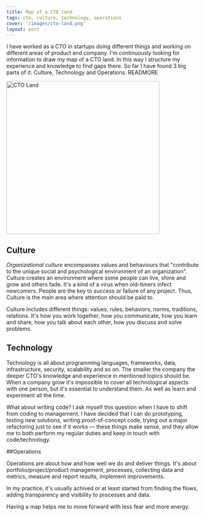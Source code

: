 ```yaml
---
title: Map of a CTO land
tags: cto, culture, technology, operations
cover: '/images/cto-land.png'
layout: post
---
```


I have worked as a CTO in startups doing different things and working on different areas of product and company. I'm continuously looking for information to draw my map of a CTO land. In this way I structure my experience and knowledge to find gaps there. So far I have found 3 big parts of it: Culture, Technology and Operations. READMORE

<img src="/images/cto-land.png" alt="CTO Land" style="width: 400px;"/>

## Culture

*Organizational culture* encompasses values and behaviours that "contribute to the unique social and psychological environment of an organization". Culture creates an environment where some people can live, shine and grow and others fade. It's a kind of a virus when old-timers infect newcomers. People are the key to success or failure of any project. Thus, Culture is the main area where attention should be paid to.

Culture includes different things: values, rules, behaviors, norms, traditions, relations. It's how you work together, how you communicate, how you learn and share, how you talk about each other, how you discuss and solve problems.

## Technology

Technology is all about programming languages, frameworks, data, infrastructure, security, scalability and so on. The smaller the company the deeper CTO's knowledge and experience in mentioned topics should be. When a company grow it's impossible to cover all technological aspects with one person, but it's essential to understand them. As well as learn and experiment all the time.

What about writing code? I ask myself this question when I have to shift from coding to management. I have decided that I can do prototyping, testing new solutions, writing proof-of-concept code, trying out a major refactoring just to see if it works — these things make sense, and they allow me to both perform my regular duties and keep in touch with code/technology.

##Operations

Operations are about how and how well we do and deliver things. It's about portfolio/project/product management, processes, collecting data and metrics, measure and report results, implement improvements.

In my practice, it's usually achived or at least started from finding the flows, adding transparency and visibility to processes and data.

Having a map helps me to move forward with less fear and more energy.
